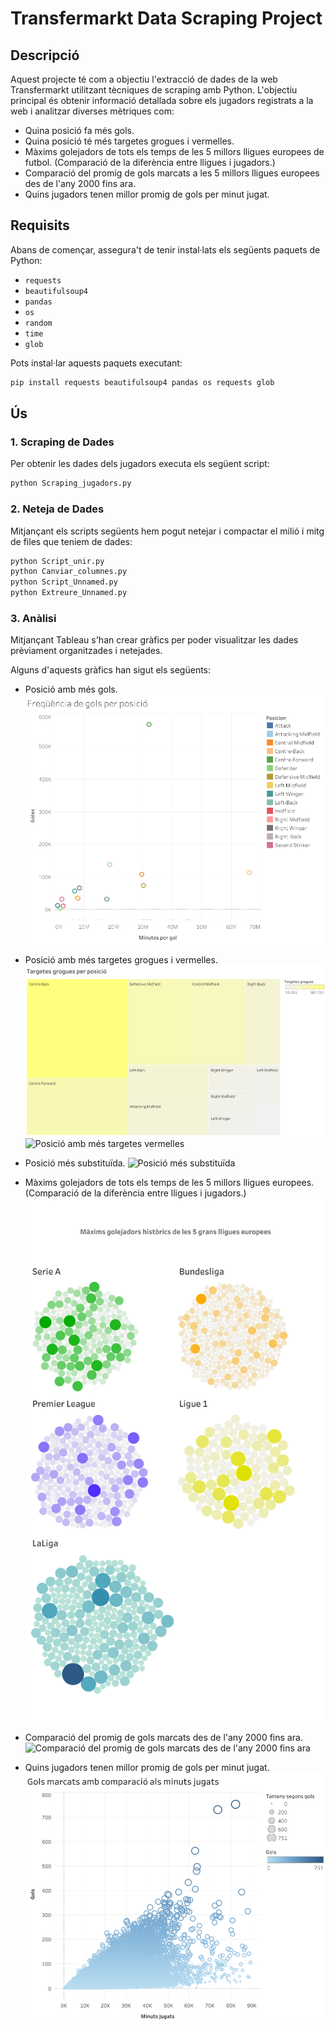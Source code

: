 # Transfermarkt Data Scraping Project

## Descripció

Aquest projecte té com a objectiu l'extracció de dades de la web Transfermarkt utilitzant tècniques de scraping amb Python. L'objectiu principal és obtenir informació detallada sobre els jugadors registrats a la web i analitzar diverses mètriques com:

- Quina posició fa més gols.
- Quina posició té més targetes grogues i vermelles.
- Màxims golejadors de tots els temps de les 5 millors lligues europees de futbol. (Comparació de la diferència entre lligues i jugadors.)
- Comparació del promig de gols marcats a les 5 millors lligues europees des de l'any 2000 fins ara.
- Quins jugadors tenen millor promig de gols per minut jugat.

## Requisits

Abans de començar, assegura't de tenir instal·lats els següents paquets de Python:

- `requests`
- `beautifulsoup4`
- `pandas`
- `os`
- `random`
- `time`
- `glob`

Pots instal·lar aquests paquets executant:

```bash
pip install requests beautifulsoup4 pandas os requests glob
```

## Ús

### 1. Scraping de Dades
Per obtenir les dades dels jugadors executa els següent script:

```bash
python Scraping_jugadors.py
```

### 2. Neteja de Dades
Mitjançant els scripts següents hem pogut netejar i compactar el milió i mitg de files que teniem de dades:

```bash
python Script_unir.py
python Canviar_columnes.py
python Script_Unnamed.py
python Extreure_Unnamed.py
```
### 3. Anàlisi
Mitjançant Tableau s'han crear gràfics per poder visualitzar les dades prèviament organitzades i netejades.

Alguns d'aquests gràfics han sigut els següents:

- Posició amb més gols.
  ![Posició amb més gols](imatges_gràfics/Freqüència%20de%20gols%20per%20posició.png) 

- Posició amb més targetes grogues i vermelles.
  ![Posició amb més targetes grogues](imatges_gràfics/Targetes%20grogues%20per%20posició%20.png)
  ![Posició amb més targetes vermelles](imatges_gràfics/Targetes%20Vermelles%20per%20posició%20.png)

- Posició més substituïda.
  ![Posició més substituïda](imatges_gràfics/Posició%20més%20substituïda%20.png)
  
- Màxims golejadors de tots els temps de les 5 millors lligues europees.(Comparació de la diferència entre lligues i jugadors.)
  ![Màxims golejadors de tots els temps de les 5 millors lligues europees](imatges_gràfics/Màx.%20golejadors%20històrics.png)
  
- Comparació del promig de gols marcats des de l'any 2000 fins ara.
  ![Comparació del promig de gols marcats des de l'any 2000 fins ara](imatges_gràfics/Promig%20golejador%20grans%20lligues.png)
  
- Quins jugadors tenen millor promig de gols per minut jugat.
  ![Comparació del promig de gols marcats des de l'any 2000 fins ara](imatges_gràfics/Gols%20marcats%20en%20comparació%20als%20minuts%20jugats.png)



